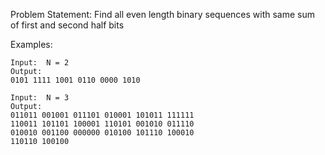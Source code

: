 Problem Statement: Find all even length binary sequences with same sum of first and second half bits

Examples:
```
Input:  N = 2
Output: 
0101 1111 1001 0110 0000 1010 

Input:  N = 3
Output:  
011011 001001 011101 010001 101011 111111
110011 101101 100001 110101 001010 011110 
010010 001100 000000 010100 101110 100010 
110110 100100 
```
